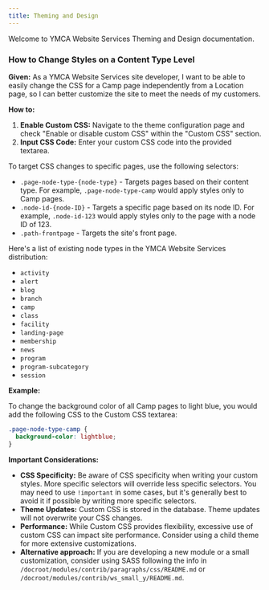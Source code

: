 ```yaml
---
title: Theming and Design
---
```


Welcome to YMCA Website Services Theming and Design documentation.

### How to Change Styles on a Content Type Level

**Given:**
As a YMCA Website Services site developer, I want to be able to easily change the CSS for a Camp page independently from a Location page, so I can better customize the site to meet the needs of my customers.

**How to:**

1.  **Enable Custom CSS:** Navigate to the theme configuration page and check "Enable or disable custom CSS" within the "Custom CSS" section.
2.  **Input CSS Code:** Enter your custom CSS code into the provided textarea.

To target CSS changes to specific pages, use the following selectors:

*   `.page-node-type-{node-type}` - Targets pages based on their content type.  For example, `.page-node-type-camp` would apply styles only to Camp pages.
*   `.node-id-{node-ID}` - Targets a specific page based on its node ID. For example, `.node-id-123` would apply styles only to the page with a node ID of 123.
*   `.path-frontpage` - Targets the site's front page.

Here's a list of existing node types in the YMCA Website Services distribution:

*   `activity`
*   `alert`
*   `blog`
*   `branch`
*   `camp`
*   `class`
*   `facility`
*   `landing-page`
*   `membership`
*   `news`
*   `program`
*   `program-subcategory`
*   `session`

**Example:**

To change the background color of all Camp pages to light blue, you would add the following CSS to the Custom CSS textarea:

```css
.page-node-type-camp {
  background-color: lightblue;
}
```

**Important Considerations:**

*   **CSS Specificity:** Be aware of CSS specificity when writing your custom styles.  More specific selectors will override less specific selectors.  You may need to use `!important` in some cases, but it's generally best to avoid it if possible by writing more specific selectors.
*   **Theme Updates:**  Custom CSS is stored in the database. Theme updates will not overwrite your CSS changes.
*   **Performance:**  While Custom CSS provides flexibility, excessive use of custom CSS can impact site performance. Consider using a child theme for more extensive customizations.
*   **Alternative approach:** If you are developing a new module or a small customization, consider using SASS following the info in `/docroot/modules/contrib/paragraphs/css/README.md` or `/docroot/modules/contrib/ws_small_y/README.md`.
